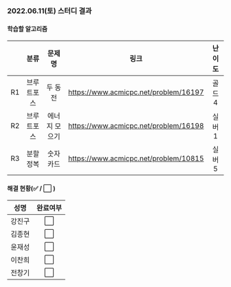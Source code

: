 ### 2022.06.11(토) 스터디 결과

#### 학습할 알고리즘

|      |    분류    |    문제명     |                 링크                  | 난이도 |
| :--: | :--------: | :-----------: | :-----------------------------------: | :----: |
|  R1  | 브루트포스 |    두 동전    | https://www.acmicpc.net/problem/16197 | 골드4  |
|  R2  | 브루트포스 | 에너지 모으기 | https://www.acmicpc.net/problem/16198 | 실버1  |
|  R3  |  분할정복  |   숫자 카드   | https://www.acmicpc.net/problem/10815 | 실버5  |

#### 해결 현황(:white_check_mark: / :white_large_square:  )

|  성명  |       완료여부       |
| :----: | :------------------: |
| 강진구 | :white_large_square: |
| 김종현 | :white_large_square: |
| 윤재성 | :white_large_square: |
| 이찬희 | :white_large_square: |
| 전창기 | :white_large_square: |
